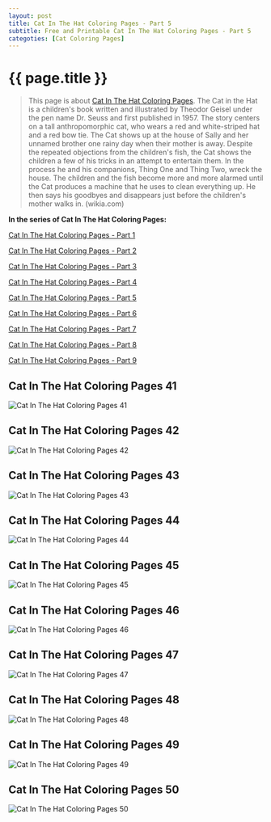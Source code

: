 ```yaml
---
layout: post
title: Cat In The Hat Coloring Pages - Part 5
subtitle: Free and Printable Cat In The Hat Coloring Pages - Part 5
categoties: [Cat Coloring Pages]
---
```

{{ page.title }}
================
> This page is about [Cat In The Hat Coloring Pages](https://hoanghabelle.github.io/). The Cat in the Hat is a children's book written and illustrated by Theodor Geisel under the pen name Dr. Seuss and first published in 1957. The story centers on a tall anthropomorphic cat, who wears a red and white-striped hat and a red bow tie. The Cat shows up at the house of Sally and her unnamed brother one rainy day when their mother is away. Despite the repeated objections from the children's fish, the Cat shows the children a few of his tricks in an attempt to entertain them. In the process he and his companions, Thing One and Thing Two, wreck the house. The children and the fish become more and more alarmed until the Cat produces a machine that he uses to clean everything up. He then says his goodbyes and disappears just before the children's mother walks in. (wikia.com)

**In the series of Cat In The Hat Coloring Pages:**

[Cat In The Hat Coloring Pages - Part 1](https://hoanghabelle.github.io/2017/11/06/Cat-In-The-Hat-Coloring-Pages-part-1.html)

[Cat In The Hat Coloring Pages - Part 2](https://hoanghabelle.github.io/2017/11/06/Cat-In-The-Hat-Coloring-Pages-part-2.html)

[Cat In The Hat Coloring Pages - Part 3](https://hoanghabelle.github.io/2017/11/06/Cat-In-The-Hat-Coloring-Pages-part-3.html)

[Cat In The Hat Coloring Pages - Part 4](https://hoanghabelle.github.io/2017/11/06/Cat-In-The-Hat-Coloring-Pages-part-4.html)

[Cat In The Hat Coloring Pages - Part 5](https://hoanghabelle.github.io/2017/11/06/Cat-In-The-Hat-Coloring-Pages-part-5.html)

[Cat In The Hat Coloring Pages - Part 6](https://hoanghabelle.github.io/2017/11/06/Cat-In-The-Hat-Coloring-Pages-part-6.html)

[Cat In The Hat Coloring Pages - Part 7](https://hoanghabelle.github.io/2017/11/06/Cat-In-The-Hat-Coloring-Pages-part-7.html)

[Cat In The Hat Coloring Pages - Part 8](https://hoanghabelle.github.io/2017/11/06/Cat-In-The-Hat-Coloring-Pages-part-8.html)

[Cat In The Hat Coloring Pages - Part 9](https://hoanghabelle.github.io/2017/11/06/Cat-In-The-Hat-Coloring-Pages-part-9.html)

## Cat In The Hat Coloring Pages 41
![Cat In The Hat Coloring Pages 41](https://hoanghabelle.github.io/img/Cat-In-The-Hat-Coloring-Pages%20(41).jpg "Cat In The Hat Coloring Pages 41")

## Cat In The Hat Coloring Pages 42
![Cat In The Hat Coloring Pages 42](https://hoanghabelle.github.io/img/Cat-In-The-Hat-Coloring-Pages%20(42).jpg "Cat In The Hat Coloring Pages 42")

## Cat In The Hat Coloring Pages 43
![Cat In The Hat Coloring Pages 43](https://hoanghabelle.github.io/img/Cat-In-The-Hat-Coloring-Pages%20(43).jpg "Cat In The Hat Coloring Pages 43")

## Cat In The Hat Coloring Pages 44
![Cat In The Hat Coloring Pages 44](https://hoanghabelle.github.io/img/Cat-In-The-Hat-Coloring-Pages%20(44).jpg "Cat In The Hat Coloring Pages 44")

<script async src="//pagead2.googlesyndication.com/pagead/js/adsbygoogle.js"></script><ins class="adsbygoogle" style="display:block" data-ad-format="fluid" data-ad-layout-key="-8i+1w-dq+e9+ft" data-ad-client="ca-pub-6753140515841889" data-ad-slot="6190446671"></ins> <script> (adsbygoogle = window.adsbygoogle || []).push({}); </script>

## Cat In The Hat Coloring Pages 45
![Cat In The Hat Coloring Pages 45](https://hoanghabelle.github.io/img/Cat-In-The-Hat-Coloring-Pages%20(45).jpg "Cat In The Hat Coloring Pages 45")

## Cat In The Hat Coloring Pages 46
![Cat In The Hat Coloring Pages 46](https://hoanghabelle.github.io/img/Cat-In-The-Hat-Coloring-Pages%20(46).jpg "Cat In The Hat Coloring Pages 46")

## Cat In The Hat Coloring Pages 47
![Cat In The Hat Coloring Pages 47](https://hoanghabelle.github.io/img/Cat-In-The-Hat-Coloring-Pages%20(47).jpg "Cat In The Hat Coloring Pages 47")

## Cat In The Hat Coloring Pages 48
![Cat In The Hat Coloring Pages 48](https://hoanghabelle.github.io/img/Cat-In-The-Hat-Coloring-Pages%20(48).jpg "Cat In The Hat Coloring Pages 48")

<script async src="//pagead2.googlesyndication.com/pagead/js/adsbygoogle.js"></script><ins class="adsbygoogle" style="display:block" data-ad-format="fluid" data-ad-layout-key="-8i+1w-dq+e9+ft" data-ad-client="ca-pub-6753140515841889" data-ad-slot="6190446671"></ins> <script> (adsbygoogle = window.adsbygoogle || []).push({}); </script>

## Cat In The Hat Coloring Pages 49
![Cat In The Hat Coloring Pages 49](https://hoanghabelle.github.io/img/Cat-In-The-Hat-Coloring-Pages%20(49).jpg "Cat In The Hat Coloring Pages 49")

## Cat In The Hat Coloring Pages 50
![Cat In The Hat Coloring Pages 50](https://hoanghabelle.github.io/img/Cat-In-The-Hat-Coloring-Pages%20(50).jpg "Cat In The Hat Coloring Pages 50")

